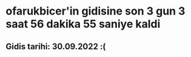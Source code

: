 # ofarukbicer'in gidisine son 3 gun 3 saat 56 dakika 55 saniye kaldi

## Gidis tarihi: 30.09.2022 :(
